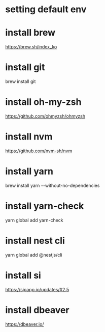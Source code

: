 # setting default env


# install brew
https://brew.sh/index_ko

# install git
brew install git

# install oh-my-zsh
https://github.com/ohmyzsh/ohmyzsh

# install nvm
https://github.com/nvm-sh/nvm

# install yarn
brew install yarn --without-no-dependencies

# install yarn-check
yarn global add yarn-check

# install nest cli
yarn global add @nestjs/cli

# install si
https://sipapp.io/updates/#2.5

# install dbeaver
https://dbeaver.io/

